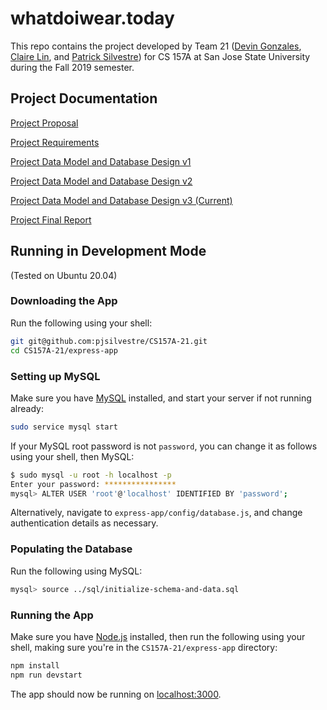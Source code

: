 # whatdoiwear.today

This repo contains the project developed by Team 21 ([Devin Gonzales](https://github.com/DJGonzales96), [Claire Lin](https://github.com/clairelin23), and [Patrick Silvestre](https://github.com/pjsilvestre)) for CS 157A at San Jose State University during the Fall 2019 semester.

## Project Documentation

[Project Proposal](https://github.com/pjsilvestre/CS157A-21/blob/master/docs/Project_Proposal.md)

[Project Requirements](https://github.com/pjsilvestre/CS157A-21/blob/master/docs/Project_Requirements.md)

[Project Data Model and Database Design v1](https://github.com/pjsilvestre/CS157A-21/blob/master/docs/Project_Data_Model_And_Database%20Designs/Project_Data_Model_and_Database_Design_v1.md)

[Project Data Model and Database Design v2](https://github.com/pjsilvestre/CS157A-21/blob/master/docs/Project_Data_Model_And_Database%20Designs/Project_Data_Model_and_Database_Design_v2.md)

[Project Data Model and Database Design v3 (Current)](https://github.com/pjsilvestre/CS157A-21/blob/master/docs/Project_Data_Model_And_Database%20Designs/Project_Data_Model_and_Database_Design_v3.md)

[Project Final Report](https://github.com/pjsilvestre/CS157A-21/blob/master/docs/Project_Final_Report.md)

## Running in Development Mode

(Tested on Ubuntu 20.04)

### Downloading the App

Run the following using your shell:

```sh
git git@github.com:pjsilvestre/CS157A-21.git
cd CS157A-21/express-app
```

### Setting up MySQL

Make sure you have [MySQL](https://www.mysql.com/) installed, and start your server if not running already:

```sh
sudo service mysql start
```

If your MySQL root password is not `password`, you can change it as follows using your shell, then MySQL:

```sh
$ sudo mysql -u root -h localhost -p
Enter your password: ****************
mysql> ALTER USER 'root'@'localhost' IDENTIFIED BY 'password';
```

Alternatively, navigate to `express-app/config/database.js`, and change authentication details as necessary.

### Populating the Database

Run the following using MySQL:

```sh
mysql> source ../sql/initialize-schema-and-data.sql
```

### Running the App

Make sure you have [Node.js](nodejs.org) installed, then run the following using your shell, making sure you're in the `CS157A-21/express-app` directory:

```sh
npm install
npm run devstart
```

The app should now be running on [localhost:3000](localhost:3000).
